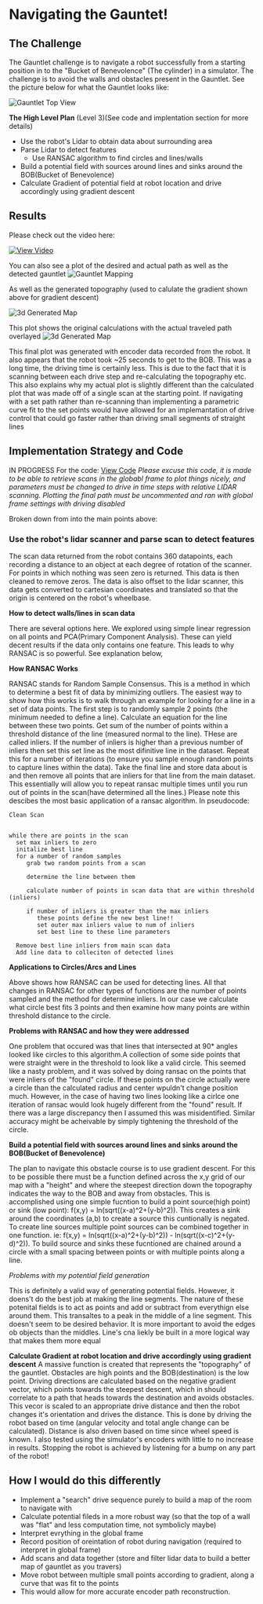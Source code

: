 # Navigating the Gauntet!
## The Challenge
The Gauntlet challenge is to navigate a robot successfully from a starting position in to the "Bucket of Benevolence" (The cylinder) in a simulator. The challenge is to avoid the walls and obstacles present in the Gauntlet. See the picture below for what the Gauntlet looks like:

![Gauntlet Top View](/gauntlet/pics/gauntletTop.PNG)


__The High Level Plan__ (Level 3)(See code and implentation section for more details)
* Use the robot's Lidar to obtain data about surrounding area
* Parse Lidar to detect features
    * Use RANSAC algorithm to find circles and lines/walls
* Build a potential field with sources around lines and sinks around the BOB(Bucket of Benevolence)
* Calculate Gradient of potential field at robot location and drive accordingly using gradient descent

## Results
Please check out the video here:

[![View Video](http://img.youtube.com/vi/B3F49UcYbRM/0.jpg)](http://www.youtube.com/watch?v=B3F49UcYbRM "Navigating the Gauntlet")

You can also see a plot of the desired and actual path as well as the detected gauntlet
![Gauntlet Mapping](/gauntlet/pics/gauntletMapping.png)

As well as the generated topography (used to calulate the gradient shown above for gradient descent)


![3d Generated Map](/gauntlet/pics/gauntletMesh.png)

This plot shows the original calculations with the actual traveled path overlayed
![3d Generated Map](/gauntlet/pics/actualpath.png)

This final plot was generated with encoder data recorded from the robot. It also appears that the robot took ~25 seconds to get to the BOB. This was a long time, the driving time is certainly less. This is due to the fact that it is scanning between each drive step and re-calculating the topography etc. This also explains why my actual plot is slightly different than the calculated plot that was made off of a single scan at the starting point. If navigating with a set path rather than re-scanning than implementing a parametric curve fit to the set points would have allowed for an implemantation of drive control that could go faster rather than driving small segments of straight lines 


## Implementation Strategy and Code
IN PROGRESS
For the code: [View Code](/gauntlet/gauntletNav.m)
*Please excuse this code, it is made to be able to retrieve scans in the globabl frame to plot things nicely, and parameters must be changed to drive in time steps with relative LIDAR scanning. Plotting the final path must be uncommented and ran with global frame settings with driving disabled*

Broken down from into the main points above:
### Use the robot's lidar scanner and parse scan to detect features
The scan data returned from the robot contains 360 datapoints, each recording a distance to an object at each degree of rotation of the scanner. For points in which nothing was seen zero is returned. This data is then cleaned to remove zeros. The data is also offset to the lidar scanner, this data gets converted to cartesian coordinates and translated so that the origin is centered on the robot's wheelbase.


__How to detect walls/lines in scan data__

There are several options here. We explored using simple linear regression on all points and PCA(Primary Component Analysis). These can yield decent results if the data only contains one feature. This leads to why RANSAC is so powerful. See explanation below,


__How RANSAC Works__

RANSAC stands for Random Sample Consensus. This is a method in which to determine a best fit of data by minimizing outliers. The easiest way to show how this works is to walk through an example for looking for a line in a set of data points. The first step is to randomly sample 2 points (the minimum needed to define a line). Calculate an equation for the line between these two points. Get sum of the number of points within a threshold distance of the line (measured normal to the line). THese are called inliers. If the number of inliers is higher than a previous number of inliers then set this set line as the most difinitive line in the dataset. Repeat this for a number of iterations (to ensure you sample enough random points to capture lines within the data). Take the final line and store data about is and then remove all points that are inliers for that line from the main dataset. This essentially will allow you to repeat ransac multiple times until you run out of points in the scan(have determined all the lines.) Please note this descibes the most basic application of a ransac algorithm.
In pseudocode:

    
    Clean Scan
    
    
    while there are points in the scan
      set max inliers to zero
      initalize best line
      for a number of random samples
         grab two random points from a scan
         
         determine the line between them
         
         calculate number of points in scan data that are within threshold (inliers)
         
         if number of inliers is greater than the max inliers
            these points define the new best line!!
            set outer max inliers value to num of inliers
            set best line to these line parameters
            
      Remove best line inliers from main scan data
      Add line data to colleciton of detected lines


__Applications to Circles/Arcs and Lines__

Above shows how RANSAC can be used for detecting lines. All that changes in RANSAC for other types of functions are the number of points sampled and the method for determine inliers. In our case we calculate what circle best fits 3 points and then examine how many points are within threshold distance to the circle.
  
  
__Problems with RANSAC and how they were addressed__

One problem that occured was that lines that intersected at 90* angles looked like circles to this algorithm.A collection of some side points that were straight were in the threshold to look like a valid circle. This seemed like a nasty problem, and it was solved by doing ransac on the points that were inliers of the  "found" circle. If these points on the circle actually were a circle than the calculated radius and center wpuldn't change position much. However, in the case of having two lines looking like a cirlce one iteration of ransac would look hugely different from the "found" result. If there was a large discrepancy then I assumed this was misidentified. Similar accuracy might be acheivable by simply tightening the threshold of the circle.

    
__Build a potential field with sources around lines and sinks around the BOB(Bucket of Benevolence)__

The plan to navigate this obstacle course is to use gradient descent. For this to be possible there must be a function defined across the x,y grid of our map with a "height" and where the steepest direction down the topography indicates the way to the BOB and away from obstacles. This is accomplished using one simple fucntion to build a point source(high point) or sink (low point):
f(x,y) = ln(sqrt((x-a)^2+(y-b)^2)). This creates a sink around the coordinates (a,b) to create a source this cuntionally is negated. To create line sources multiple point sources can be combined together in one function. ie: f(x,y) = ln(sqrt((x-a)^2+(y-b)^2)) - ln(sqrt((x-c)^2+(y-d)^2)). To build source and sinks these fucntioned are chained around a circle with a small spacing between points or with multiple points along a line.

*Problems with my potential field generation*

This is definitely a valid way of generating potential fields. However, it doens't do the best job at making the line segments. The nature of these potenital fields is to act as points and add or subtract from everythign else around them. This transaltes to a peak in the middle of a line segment. This doesn't seem to be desired behavior. It is more important to avoid the edges ob objects than the middles. Line's cna liekly be built in a more logical way that makes them more equal


__Calculate Gradient at robot location and drive accordingly using gradient descent__
A massive function is created that represents the "topography" of the gauntlet. Obstacles are high points and the BOB(destination) is the low point. Driving directions are calculated based on the negative gradient vector, which points towards the steepest descent, which in should correlate to a path that heads towards the destination and avoids obstacles. This vecor is scaled to an appropriate drive distance and then the robot changes it's orientation and drives the distance. This is done by driving the robot based on time (angular velocity and total angle change can be calculated). Distance is also driven based on time since wheel speed is known. I also tested using the simulator's encoders with little to no increase in results. Stopping the robot is achieved by listening for a bump on any part of the robot!


## How I would do this differently
* Implement a "search" drive sequence purely to build a map of the room to navigate with
* Calculate potential fileds in a more robust way (so that the top of a wall was "flat" and less computation time, not symbolicly maybe)
* Interpret evrything in the global frame
* Record position of oreintation of robot during navigation (required to interpret in global frame)
* Add scans and data together (store and filter lidar data to build a better map of gauntlet as you travers)
* Move robot between multiple small points according to gradient, along a curve that was fit to the points
* This would allow for more accurate encoder path reconstruction.
